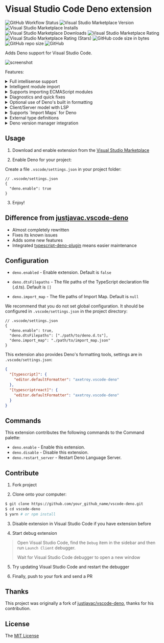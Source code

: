 # Visual Studio Code Deno extension

![GitHub Workflow Status](https://img.shields.io/github/workflow/status/axetroy/vscode-deno/build)
![Visual Studio Marketplace Version](https://img.shields.io/visual-studio-marketplace/v/axetroy.vscode-deno)
![Visual Studio Marketplace Installs](https://img.shields.io/visual-studio-marketplace/i/axetroy.vscode-deno)
![Visual Studio Marketplace Downloads](https://img.shields.io/visual-studio-marketplace/d/axetroy.vscode-deno)
![Visual Studio Marketplace Rating](https://img.shields.io/visual-studio-marketplace/r/axetroy.vscode-deno)
![Visual Studio Marketplace Rating (Stars)](https://img.shields.io/visual-studio-marketplace/stars/axetroy.vscode-deno)
![GitHub code size in bytes](https://img.shields.io/github/languages/code-size/axetroy/vscode-deno)
![GitHub repo size](https://img.shields.io/github/repo-size/axetroy/vscode-deno)
![GitHub](https://img.shields.io/github/license/axetroy/vscode-deno)

Adds Deno support for Visual Studio Code.

![screenshot](screenshot/screenshot.gif)

Features:

<details><summary>Full intellisense support</summary>

![Deno Support](screenshot/deno.gif)

</details>

<details><summary>Intelligent module import</summary>

![Import](screenshot/import.gif)

</details>

<details><summary>Supports importing ECMAScript modules</summary>

![Import](screenshot/ecma.gif)

</details>

<details><summary>Diagnostics and quick fixes</summary>

![Diagnostics](screenshot/diagnostics.gif)

</details>

<details><summary>Optional use of Deno's built in formatting</summary>

![Format](screenshot/format.gif)

</details>

<details><summary>Client/Server model with LSP</summary>

The extension separates Client/Server with LSP

This means that complicated problems are handled on the server-side

The extension won't block your Visual Studio Code

![Process](screenshot/process.png)

</details>

<details><summary>Supports `Import Maps` for Deno</summary>

![Format](screenshot/import_map.gif)

</details>

<details><summary>External type definitions</summary>

The extension supports the following ways to load external declaration files

> These are all supported by Deno

1. ~Compiler hint~

```ts
// @deno-types="./foo.d.ts"
import * as foo from "./foo.js";
```

> This will not be implemented in then extensions.

2. `Triple-slash` reference directive

```ts
/// <reference types="https://raw.githubusercontent.com/date-fns/date-fns/master/typings.d.ts" />

import { format } from "https://deno.land/x/date_fns/index.js";

format(new Date(), "yyyy/MM/DD");
```

3. `X-TypeScript-Types` custom header

```ts
import { array } from "https://cdn.pika.dev/fp-ts";

const M = array.getMonoid<number>();
console.log("concat Array", M.concat([1, 2], [2, 3]));
```

</details>

<details><summary>Deno version manager integration</summary>

Investigating integration into the extension

We recommend you using [dvm](https://github.com/axetroy/dvm) for the manager Deno version.

</details>

## Usage

1. Download and enable extension from the [Visual Studio Marketplace](https://marketplace.visualstudio.com/items?itemName=axetroy.vscode-deno)

2. Enable Deno for your project:

Create a file `.vscode/settings.json` in your project folder:

```json5
// .vscode/settings.json
{
  "deno.enable": true
}
```

3. Enjoy!

## Difference from [justjavac.vscode-deno](https://github.com/justjavac/vscode-deno)

- Almost completely rewritten
- Fixes its known issues
- Adds some new features
- Integrated [typescript-deno-plugin](typescript-deno-plugin) means easier maintenance

## Configuration

- `deno.enabled` - Enable extension. Default is `false`

- `deno.dtsFilepaths` - The file paths of the TypeScript declaration file (.d.ts). Default is `[]`

- `deno.import_map` - The file paths of Import Map. Default is `null`

We recommend that you do not set global configuration. It should be configured in `.vscode/settings.json` in the project directory:

```json5
// .vscode/settings.json
{
  "deno.enable": true,
  "deno.dtsFilepaths": ["./path/to/deno.d.ts"],
  "deno.import_map": "./path/to/import_map.json"
}
```

This extension also provides Deno's formatting tools, settings are in `.vscode/settings.json`:

```json
{
  "[typescript]": {
    "editor.defaultFormatter": "axetroy.vscode-deno"
  },
  "[typescriptreact]": {
    "editor.defaultFormatter": "axetroy.vscode-deno"
  }
}
```

## Commands

This extension contributes the following commands to the Command palette:

- `deno.enable` - Enable this extension.
- `deno.disable` - Disable this extension.
- `deno.restart_server` - Restart Deno Language Server.

## Contribute

1. Fork project

2. Clone onto your computer:

```bash
$ git clone https://github.com/your_github_name/vscode-deno.git
$ cd vscode-deno
$ yarn # or npm install
```

3. Disable extension in Visual Studio Code if you have extension before

4. Start debug extension

> Open Visual Studio Code, find the `Debug` item in the sidebar
> and then run `Launch Client` debugger.
>
> Wait for Visual Studio Code debugger to open a new window

5. Try updating Visual Studio Code and restart the debugger

6. Finally, push to your fork and send a PR

## Thanks

This project was originally a fork of [justjavac/vscode-deno](https://github.com/justjavac/vscode-deno), thanks for his contribution.

## License

The [MIT License](LICENSE)
